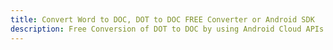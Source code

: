 ---title: Convert Word to DOC, DOT to DOC FREE Converter or Android SDKdescription: Free Conversion of DOT to DOC by using Android Cloud APIs & SDKs. Also Create, Edit & Render Microsoft Word & OpenOffice documents in the Cloud.---